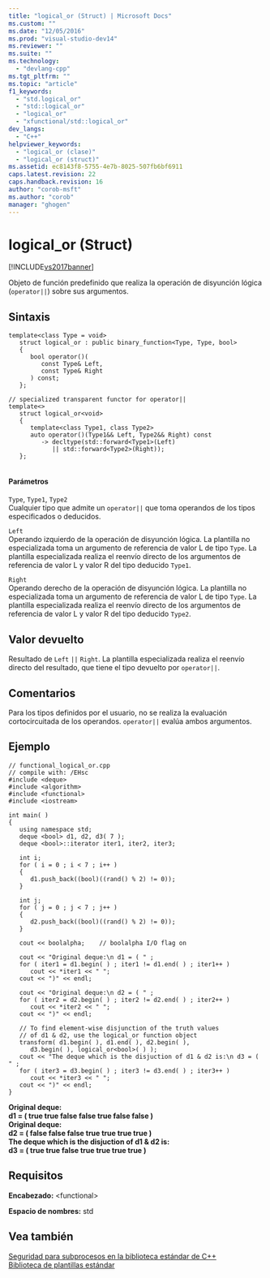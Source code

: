 ```yaml
---
title: "logical_or (Struct) | Microsoft Docs"
ms.custom: ""
ms.date: "12/05/2016"
ms.prod: "visual-studio-dev14"
ms.reviewer: ""
ms.suite: ""
ms.technology: 
  - "devlang-cpp"
ms.tgt_pltfrm: ""
ms.topic: "article"
f1_keywords: 
  - "std.logical_or"
  - "std::logical_or"
  - "logical_or"
  - "xfunctional/std::logical_or"
dev_langs: 
  - "C++"
helpviewer_keywords: 
  - "logical_or (clase)"
  - "logical_or (struct)"
ms.assetid: ec8143f8-5755-4e7b-8025-507fb6bf6911
caps.latest.revision: 22
caps.handback.revision: 16
author: "corob-msft"
ms.author: "corob"
manager: "ghogen"
---
```

# logical_or (Struct)
[!INCLUDE[vs2017banner](../assembler/inline/includes/vs2017banner.md)]

Objeto de función predefinido que realiza la operación de disyunción lógica \(`operator||`\) sobre sus argumentos.  
  
## Sintaxis  
  
```  
template<class Type = void>  
   struct logical_or : public binary_function<Type, Type, bool>   
   {  
      bool operator()(  
         const Type& Left,   
         const Type& Right  
      ) const;  
   };  
  
// specialized transparent functor for operator||  
template<>  
   struct logical_or<void>  
   {  
      template<class Type1, class Type2>  
      auto operator()(Type1&& Left, Type2&& Right) const  
         -> decltype(std::forward<Type1>(Left)  
            || std::forward<Type2>(Right));  
   };  
  
```  
  
#### Parámetros  
 `Type`, `Type1`, `Type2`  
 Cualquier tipo que admite un `operator||` que toma operandos de los tipos especificados o deducidos.  
  
 `Left`  
 Operando izquierdo de la operación de disyunción lógica.  La plantilla no especializada toma un argumento de referencia de valor L de tipo `Type`.  La plantilla especializada realiza el reenvío directo de los argumentos de referencia de valor L y valor R del tipo deducido `Type1`.  
  
 `Right`  
 Operando derecho de la operación de disyunción lógica.  La plantilla no especializada toma un argumento de referencia de valor L de tipo `Type`.  La plantilla especializada realiza el reenvío directo de los argumentos de referencia de valor L y valor R del tipo deducido `Type2`.  
  
## Valor devuelto  
 Resultado de `Left` `||` `Right`.  La plantilla especializada realiza el reenvío directo del resultado, que tiene el tipo devuelto por `operator||`.  
  
## Comentarios  
 Para los tipos definidos por el usuario, no se realiza la evaluación cortocircuitada de los operandos.  `operator||` evalúa ambos argumentos.  
  
## Ejemplo  
  
```  
// functional_logical_or.cpp  
// compile with: /EHsc  
#include <deque>  
#include <algorithm>  
#include <functional>  
#include <iostream>  
  
int main( )  
{  
   using namespace std;  
   deque <bool> d1, d2, d3( 7 );  
   deque <bool>::iterator iter1, iter2, iter3;  
  
   int i;  
   for ( i = 0 ; i < 7 ; i++ )  
   {  
      d1.push_back((bool)((rand() % 2) != 0));  
   }  
  
   int j;  
   for ( j = 0 ; j < 7 ; j++ )  
   {  
      d2.push_back((bool)((rand() % 2) != 0));  
   }  
  
   cout << boolalpha;    // boolalpha I/O flag on  
  
   cout << "Original deque:\n d1 = ( " ;  
   for ( iter1 = d1.begin( ) ; iter1 != d1.end( ) ; iter1++ )  
      cout << *iter1 << " ";  
   cout << ")" << endl;  
  
   cout << "Original deque:\n d2 = ( " ;  
   for ( iter2 = d2.begin( ) ; iter2 != d2.end( ) ; iter2++ )  
      cout << *iter2 << " ";  
   cout << ")" << endl;  
  
   // To find element-wise disjunction of the truth values  
   // of d1 & d2, use the logical_or function object  
   transform( d1.begin( ), d1.end( ), d2.begin( ),  
      d3.begin( ), logical_or<bool>( ) );  
   cout << "The deque which is the disjuction of d1 & d2 is:\n d3 = ( " ;  
   for ( iter3 = d3.begin( ) ; iter3 != d3.end( ) ; iter3++ )  
      cout << *iter3 << " ";  
   cout << ")" << endl;  
}  
```  
  
  **Original deque:**  
 **d1 \= \( true true false false true false false \)**  
**Original deque:**  
 **d2 \= \( false false false true true true true \)**  
**The deque which is the disjuction of d1 & d2 is:**  
 **d3 \= \( true true false true true true true \)**   
## Requisitos  
 **Encabezado:** \<functional\>  
  
 **Espacio de nombres:** std  
  
## Vea también  
 [Seguridad para subprocesos en la biblioteca estándar de C\+\+](../standard-library/thread-safety-in-the-cpp-standard-library.md)   
 [Biblioteca de plantillas estándar](../misc/standard-template-library.md)